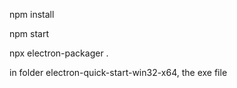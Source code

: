 
npm install

npm start

npx electron-packager .

in folder electron-quick-start-win32-x64, the exe file
